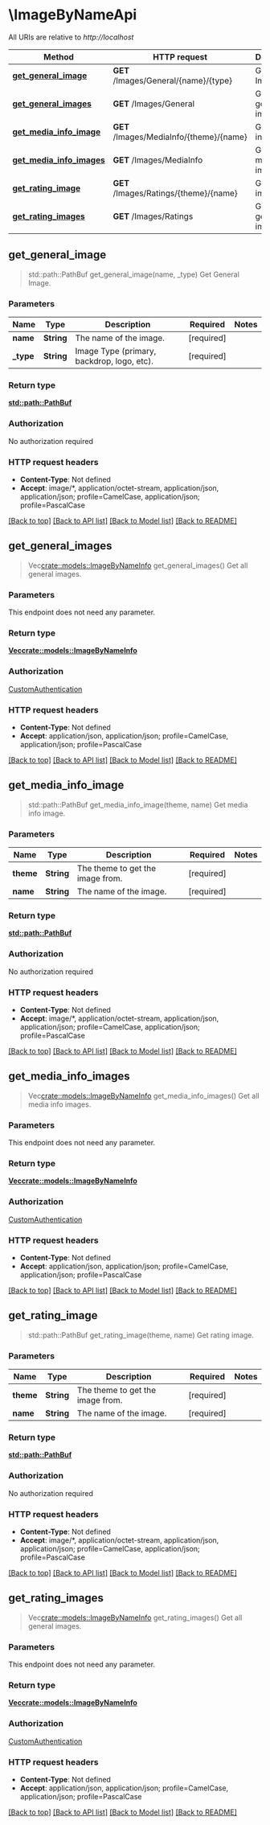 # \ImageByNameApi

All URIs are relative to *http://localhost*

Method | HTTP request | Description
------------- | ------------- | -------------
[**get_general_image**](ImageByNameApi.md#get_general_image) | **GET** /Images/General/{name}/{type} | Get General Image.
[**get_general_images**](ImageByNameApi.md#get_general_images) | **GET** /Images/General | Get all general images.
[**get_media_info_image**](ImageByNameApi.md#get_media_info_image) | **GET** /Images/MediaInfo/{theme}/{name} | Get media info image.
[**get_media_info_images**](ImageByNameApi.md#get_media_info_images) | **GET** /Images/MediaInfo | Get all media info images.
[**get_rating_image**](ImageByNameApi.md#get_rating_image) | **GET** /Images/Ratings/{theme}/{name} | Get rating image.
[**get_rating_images**](ImageByNameApi.md#get_rating_images) | **GET** /Images/Ratings | Get all general images.



## get_general_image

> std::path::PathBuf get_general_image(name, _type)
Get General Image.

### Parameters


Name | Type | Description  | Required | Notes
------------- | ------------- | ------------- | ------------- | -------------
**name** | **String** | The name of the image. | [required] |
**_type** | **String** | Image Type (primary, backdrop, logo, etc). | [required] |

### Return type

[**std::path::PathBuf**](std::path::PathBuf.md)

### Authorization

No authorization required

### HTTP request headers

- **Content-Type**: Not defined
- **Accept**: image/*, application/octet-stream, application/json, application/json; profile=CamelCase, application/json; profile=PascalCase

[[Back to top]](#) [[Back to API list]](../README.md#documentation-for-api-endpoints) [[Back to Model list]](../README.md#documentation-for-models) [[Back to README]](../README.md)


## get_general_images

> Vec<crate::models::ImageByNameInfo> get_general_images()
Get all general images.

### Parameters

This endpoint does not need any parameter.

### Return type

[**Vec<crate::models::ImageByNameInfo>**](ImageByNameInfo.md)

### Authorization

[CustomAuthentication](../README.md#CustomAuthentication)

### HTTP request headers

- **Content-Type**: Not defined
- **Accept**: application/json, application/json; profile=CamelCase, application/json; profile=PascalCase

[[Back to top]](#) [[Back to API list]](../README.md#documentation-for-api-endpoints) [[Back to Model list]](../README.md#documentation-for-models) [[Back to README]](../README.md)


## get_media_info_image

> std::path::PathBuf get_media_info_image(theme, name)
Get media info image.

### Parameters


Name | Type | Description  | Required | Notes
------------- | ------------- | ------------- | ------------- | -------------
**theme** | **String** | The theme to get the image from. | [required] |
**name** | **String** | The name of the image. | [required] |

### Return type

[**std::path::PathBuf**](std::path::PathBuf.md)

### Authorization

No authorization required

### HTTP request headers

- **Content-Type**: Not defined
- **Accept**: image/*, application/octet-stream, application/json, application/json; profile=CamelCase, application/json; profile=PascalCase

[[Back to top]](#) [[Back to API list]](../README.md#documentation-for-api-endpoints) [[Back to Model list]](../README.md#documentation-for-models) [[Back to README]](../README.md)


## get_media_info_images

> Vec<crate::models::ImageByNameInfo> get_media_info_images()
Get all media info images.

### Parameters

This endpoint does not need any parameter.

### Return type

[**Vec<crate::models::ImageByNameInfo>**](ImageByNameInfo.md)

### Authorization

[CustomAuthentication](../README.md#CustomAuthentication)

### HTTP request headers

- **Content-Type**: Not defined
- **Accept**: application/json, application/json; profile=CamelCase, application/json; profile=PascalCase

[[Back to top]](#) [[Back to API list]](../README.md#documentation-for-api-endpoints) [[Back to Model list]](../README.md#documentation-for-models) [[Back to README]](../README.md)


## get_rating_image

> std::path::PathBuf get_rating_image(theme, name)
Get rating image.

### Parameters


Name | Type | Description  | Required | Notes
------------- | ------------- | ------------- | ------------- | -------------
**theme** | **String** | The theme to get the image from. | [required] |
**name** | **String** | The name of the image. | [required] |

### Return type

[**std::path::PathBuf**](std::path::PathBuf.md)

### Authorization

No authorization required

### HTTP request headers

- **Content-Type**: Not defined
- **Accept**: image/*, application/octet-stream, application/json, application/json; profile=CamelCase, application/json; profile=PascalCase

[[Back to top]](#) [[Back to API list]](../README.md#documentation-for-api-endpoints) [[Back to Model list]](../README.md#documentation-for-models) [[Back to README]](../README.md)


## get_rating_images

> Vec<crate::models::ImageByNameInfo> get_rating_images()
Get all general images.

### Parameters

This endpoint does not need any parameter.

### Return type

[**Vec<crate::models::ImageByNameInfo>**](ImageByNameInfo.md)

### Authorization

[CustomAuthentication](../README.md#CustomAuthentication)

### HTTP request headers

- **Content-Type**: Not defined
- **Accept**: application/json, application/json; profile=CamelCase, application/json; profile=PascalCase

[[Back to top]](#) [[Back to API list]](../README.md#documentation-for-api-endpoints) [[Back to Model list]](../README.md#documentation-for-models) [[Back to README]](../README.md)

